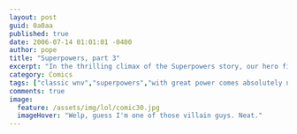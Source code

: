 ```yaml
---
layout: post
guid: 0a0aa
published: true
date: 2006-07-14 01:01:01 -0400
author: pope
title: "Superpowers, part 3"
excerpt: "In the thrilling climax of the Superpowers story, our hero finally realizes his full potential and faces those who challenge everything he stands for. "
category: Comics
tags: ["classic wnv","superpowers","with great power comes absolutely no responsibility","fairy dust and happy thoughts"]
comments: true 
image:
  feature: /assets/img/lol/comic30.jpg
  imageHover: "Welp, guess I'm one of those villain guys. Neat."
---
```


